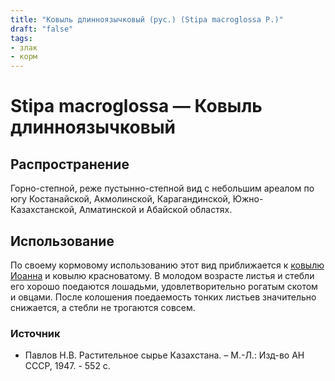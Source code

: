 ```yaml
---
title: "Ковыль длинноязычковый (рус.) (Stipa macroglossa P.)"
draft: "false"
tags:
- злак
- корм
--- 
```

# Stipa macroglossa  — Ковыль длинноязычковый
## Распространение
Горно-степной, реже пустынно-степной вид с небольшим ареалом по югу Костанайской, Акмолинской, Карагандинской, Южно-Казахстанской, Алматинской и Абайской областях.
## Использование
По своему кормовому использованию этот вид приближается к [ковылю Иоанна](https://kazflora.online/ковыль-иоанна/) и ковылю красноватому. В молодом возрасте листья и стебли его хорошо поедаются лошадьми, удовлетворительно рогатым скотом и овцами. После колошения поедаемость тонких листьев значительно снижается, а стебли не трогаются совсем.
### Источник
* Павлов Н.В. Растительное сырье Казахстана. – М.-Л.: Изд-во АН СССР, 1947. - 552 с.
